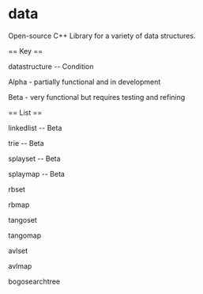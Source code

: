 data
====

Open-source C++ Library for a variety of data structures.

== Key ==

datastructure -- Condition

Alpha - partially functional and in development

Beta - very functional but requires testing and refining

== List ==

linkedlist -- Beta

trie -- Beta

splayset -- Beta

splaymap -- Beta

rbset

rbmap

tangoset

tangomap

avlset

avlmap

bogosearchtree

